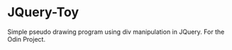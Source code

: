 JQuery-Toy
==========

Simple pseudo drawing program using div manipulation in JQuery. For the Odin Project.
